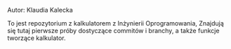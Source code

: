 Autor: Klaudia Kalecka

To jest repozytorium z kalkulatorem z Inżynierii Oprogramowania,
Znajdują się tutaj pierwsze próby dostyczące commitów i branchy, a także
funkcje tworzące kalkulator.

